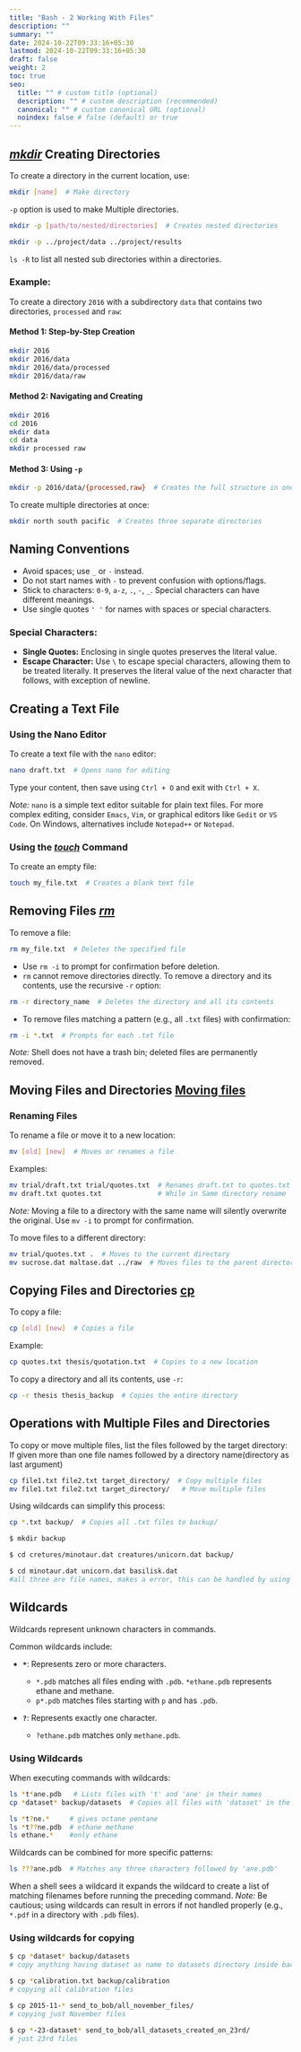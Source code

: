 ```yaml
---
title: "Bash - 2 Working With Files"
description: ""
summary: ""
date: 2024-10-22T09:33:16+05:30
lastmod: 2024-10-22T09:33:16+05:30
draft: false
weight: 2
toc: true
seo:
  title: "" # custom title (optional)
  description: "" # custom description (recommended)
  canonical: "" # custom canonical URL (optional)
  noindex: false # false (default) or true
---
```



## [*mkdir*](/personal-site/docs/bash-linux/command-docs/mkdir) Creating Directories

To create a directory in the current location, use:

```bash {frame="none"}
mkdir [name]  # Make directory
```

`-p` option is used to make Multiple directories.

```bash {frame="none"}
mkdir -p [path/to/nested/directories]  # Creates nested directories

mkdir -p ../project/data ../project/results
```
`ls -R` to list all nested sub directories within a directories.

### Example:
To create a directory `2016` with a subdirectory `data` that contains two directories, `processed` and `raw`:

#### Method 1: Step-by-Step Creation
```bash {frame="none"}
mkdir 2016
mkdir 2016/data
mkdir 2016/data/processed
mkdir 2016/data/raw
```

#### Method 2: Navigating and Creating
```bash {frame="none"}
mkdir 2016
cd 2016
mkdir data
cd data
mkdir processed raw
```

#### Method 3: Using `-p`
```bash {frame="none"}
mkdir -p 2016/data/{processed,raw}  # Creates the full structure in one command
```

To create multiple directories at once:
```bash {frame="none"}
mkdir north south pacific  # Creates three separate directories
```

## Naming Conventions

- Avoid spaces; use `_` or `-` instead.
- Do not start names with `-` to prevent confusion with options/flags.
- Stick to characters: `0-9`, `a-z`, `.`, `-`, `_`. Special characters can have different meanings.
- Use single quotes `' '` for names with spaces or special characters.

### Special Characters:
- **Single Quotes:** Enclosing in single quotes preserves the literal value.
- **Escape Character:** Use `\` to escape special characters, allowing them to be treated literally. It preserves the literal value of the next character that follows, with exception of newline.

## Creating a Text File

### Using the Nano Editor
To create a text file with the `nano` editor:

```bash {frame="none"}
nano draft.txt  # Opens nano for editing
```

Type your content, then save using `Ctrl + O` and exit with `Ctrl + X`. 

*Note:* `nano` is a simple text editor suitable for plain text files. For more complex editing, consider `Emacs`, `Vim`, or graphical editors like `Gedit` or `VS Code`. On Windows, alternatives include `Notepad++` or `Notepad`.

### Using the [*touch*](/personal-site/docs/bash-linux/command-docs/touch) Command
To create an empty file:

```bash {frame="none"}
touch my_file.txt  # Creates a blank text file
```

## Removing Files [*rm*](/personal-site/docs/bash-linux/command-docs/rm-remove)

To remove a file:

```bash {frame="none"}
rm my_file.txt  # Deletes the specified file
```

- Use `rm -i` to prompt for confirmation before deletion.
- `rm` cannot remove directories directly. To remove a directory and its contents, use the recursive `-r` option:

```bash {frame="none"}
rm -r directory_name  # Deletes the directory and all its contents
```

- To remove files matching a pattern (e.g., all `.txt` files) with confirmation:

```bash {frame="none"}
rm -i *.txt  # Prompts for each .txt file
```

*Note:* Shell does not have a trash bin; deleted files are permanently removed.

## Moving Files and Directories [Moving files](/personal-site/docs/bash-linux/command-docs/mv-move)

### Renaming Files
To rename a file or move it to a new location:

```bash {frame="none"}
mv [old] [new]  # Moves or renames a file
```

Examples:
```bash {frame="none"}
mv trial/draft.txt trial/quotes.txt  # Renames draft.txt to quotes.txt
mv draft.txt quotes.txt              # While in Same directory rename
```

*Note:* Moving a file to a directory with the same name will silently overwrite the original. Use `mv -i` to prompt for confirmation.

To move files to a different directory:
```bash {frame="none"}
mv trial/quotes.txt .  # Moves to the current directory
mv sucrose.dat maltase.dat ../raw  # Moves files to the parent directory's raw folder
```

## Copying Files and Directories [cp](/personal-site/docs/bash-linux/command-docs/cp-copy)

To copy a file:

```bash {frame="none"}
cp [old] [new]  # Copies a file
```

Example:
```bash {frame="none"}
cp quotes.txt thesis/quotation.txt  # Copies to a new location
```

To copy a directory and all its contents, use `-r`:

```bash {frame="none"}
cp -r thesis thesis_backup  # Copies the entire directory
```

## Operations with Multiple Files and Directories

To copy or move multiple files, list the files followed by the target directory:
If given more than one file names followed by a directory name(directory as last argument)

```bash {frame="none"}
cp file1.txt file2.txt target_directory/  # Copy multiple files
mv file1.txt file2.txt target_directory/   # Move multiple files
```

Using wildcards can simplify this process:

```bash {frame="none"}
cp *.txt backup/  # Copies all .txt files to backup/
```

```bash {frame="none"}
$ mkdir backup

$ cd cretures/minotaur.dat creatures/unicorn.dat backup/

$ cd minotaur.dat unicorn.dat basilisk.dat
#all three are file names, makes a error, this can be handled by using wildcards.
```

## Wildcards

Wildcards represent unknown characters in commands. 

Common wildcards include:

- **`*`**: Represents zero or more characters.
  - `*.pdb` matches all files ending with `.pdb`.
    `*ethane.pdb` represents ethane and methane.
  - `p*.pdb` matches files starting with `p` and has `.pdb`.
  
- **`?`**: Represents exactly one character.
  - `?ethane.pdb` matches only `methane.pdb`.

### Using Wildcards
When executing commands with wildcards:
```bash {frame="none"}
ls *t*ane.pdb   # Lists files with 't' and 'ane' in their names
cp *dataset* backup/datasets  # Copies all files with 'dataset' in the name

ls *t?ne.*     # gives octane pentane
ls *t??ne.pdb  # ethane methane
ls ethane.*    #only ethane

```

Wildcards can be combined for more specific patterns:
```bash {frame="none"}
ls ???ane.pdb  # Matches any three characters followed by 'ane.pdb'
```
When a shell sees a wildcard it expands the wildcard to create a list of matching filenames before running the preceding command.
*Note:* Be cautious; using wildcards can result in errors if not handled properly (e.g., `*.pdf` in a directory with `.pdb` files).


### Using wildcards for copying
```bash {frame="none"}
$ cp *dataset* backup/datasets
# copy anything having dataset as name to datasets directory inside backups

$ cp *calibration.txt backup/calibration
# copying all calibration files

$ cp 2015-11-* send_to_bob/all_november_files/
# copying just November files

$ cp *-23-dataset* send_to_bob/all_datasets_created_on_23rd/
# just 23rd files
```
